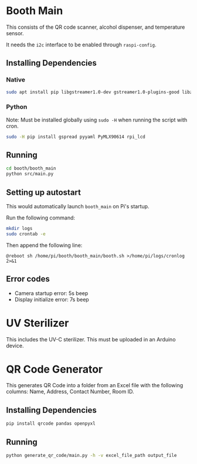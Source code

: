 # Booth Main
This consists of the QR code scanner, alcohol dispenser, and temperature sensor.

It needs the `i2c` interface to be enabled through `raspi-config`.

## Installing Dependencies

### Native
```bash
sudo apt install pip libgstreamer1.0-dev gstreamer1.0-plugins-good libzbar-dev gstreamer1.0-plugins-bad python3-gi
```

### Python
Note: Must be installed globally using `sudo -H` when running the script with cron.

```bash
sudo -H pip install gspread pyyaml PyMLX90614 rpi_lcd
```

## Running
```bash
cd booth/booth_main
python src/main.py
```

## Setting up autostart
This would automatically launch `booth_main` on Pi's startup.

Run the following command:
```bash
mkdir logs
sudo crontab -e
```

Then append the following line:

```
@reboot sh /home/pi/booth/booth_main/booth.sh >/home/pi/logs/cronlog 2>&1
```

## Error codes

* Camera startup error: 5s beep
* Display initialize error: 7s beep


# UV Sterilizer
This includes the UV-C sterilizer. This must be uploaded in an Arduino device.


# QR Code Generator
This generates QR Code into a folder from an Excel file with the following columns: Name, Address, Contact Number, Room ID.

## Installing Dependencies
```bash
pip install qrcode pandas openpyxl
```

## Running
```bash
python generate_qr_code/main.py -h -v excel_file_path output_file
```
